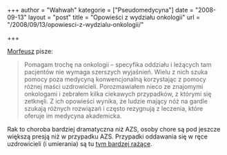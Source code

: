 +++
author = "Wahwah"
kategorie = ["Pseudomedycyna"]
date = "2008-09-13"
layout = "post"
title = "Opowieści z wydziału onkologii"
url = "/2008/09/13/opowiesci-z-wydzialu-onkologii/"

+++

[Morfeusz][1] pisze:

> Pomagam trochę na onkologii &#8211; specyfika oddziału i leżących tam pacjentów nie wymaga szerszych wyjaśnień. Wielu z nich szuka pomocy poza medycyną konwencjonalną korzystając z pomocy różnej maści uzdrowicieli. Porozmawiałem nieco ze znajomymi onkologami i zebrałem kilka ciekawych przypadków, z którymi się zetknęli. Z ich opowieści wynika, że ludzie mający nóż na gardle szukają różnych rozwiązań i często rezygnują z leczenia, które oferuje im medycyna akademicka.

Rak to choroba bardziej dramatyczna niż AZS, osoby chore są pod jeszcze większą presją niż w przypadku AZS. Przypadki oddawania się w ręce uzdrowicieli (i umierania) są tu [tym bardzej rażące][2].

 [1]: http://morfeusz.blox.pl/
 [2]: http://morfeusz.blox.pl/2008/09/Leczenie-chorob-nowotworowych.html